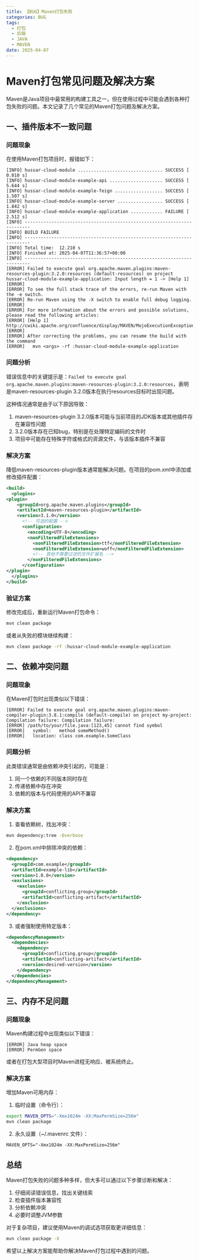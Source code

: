 ```yaml
---
title: 【BUG】Maven打包失败
categories: BUG
tags:
  - 打包
  - 后端
  - JAVA
  - MAVEN
date: 2025-04-07
---
```


# Maven打包常见问题及解决方案

Maven是Java项目中最常用的构建工具之一，但在使用过程中可能会遇到各种打包失败的问题。本文记录了几个常见的Maven打包问题及解决方案。

## 一、插件版本不一致问题

### 问题现象

在使用Maven打包项目时，报错如下：

```
[INFO] hussar-cloud-module ................................ SUCCESS [  0.010 s]
[INFO] hussar-cloud-module-example-api .................... SUCCESS [  5.644 s]
[INFO] hussar-cloud-module-example-feign .................. SUCCESS [  1.507 s]
[INFO] hussar-cloud-module-example-server ................. SUCCESS [  1.842 s]
[INFO] hussar-cloud-module-example-application ............ FAILURE [  2.512 s]
[INFO] ------------------------------------------------------------------------
[INFO] BUILD FAILURE
[INFO] ------------------------------------------------------------------------
[INFO] Total time:  12.210 s
[INFO] Finished at: 2025-04-07T11:36:57+08:00
[INFO] ------------------------------------------------------------------------
[ERROR] Failed to execute goal org.apache.maven.plugins:maven-resources-plugin:3.2.0:resources (default-resources) on project hussar-cloud-module-example-application: Input length = 1 -> [Help 1]
[ERROR]
[ERROR] To see the full stack trace of the errors, re-run Maven with the -e switch.
[ERROR] Re-run Maven using the -X switch to enable full debug logging.
[ERROR]
[ERROR] For more information about the errors and possible solutions, please read the following articles:
[ERROR] [Help 1] http://cwiki.apache.org/confluence/display/MAVEN/MojoExecutionException
[ERROR]
[ERROR] After correcting the problems, you can resume the build with the command
[ERROR]   mvn <args> -rf :hussar-cloud-module-example-application
```

### 问题分析

错误信息中的关键提示是：`Failed to execute goal org.apache.maven.plugins:maven-resources-plugin:3.2.0:resources`，表明是maven-resources-plugin 3.2.0版本在执行resources目标时出现问题。

这种情况通常是由于以下原因导致：
1. maven-resources-plugin 3.2.0版本可能与当前项目的JDK版本或其他插件存在兼容性问题
2. 3.2.0版本存在已知bug，特别是在处理特定编码的文件时
3. 项目中可能存在特殊字符或格式的资源文件，与该版本插件不兼容

### 解决方案

降低maven-resources-plugin版本通常能解决问题。在项目的pom.xml中添加或修改插件配置：

```xml
<build>
  <plugins>
<plugin>  
    <groupId>org.apache.maven.plugins</groupId>  
    <artifactId>maven-resources-plugin</artifactId>  
    <version>3.1.0</version>
      <!-- 可选的配置 -->
      <configuration>
        <encoding>UTF-8</encoding>
        <nonFilteredFileExtensions>
          <nonFilteredFileExtension>ttf</nonFilteredFileExtension>
          <nonFilteredFileExtension>woff</nonFilteredFileExtension>
          <!-- 其他不需要过滤的文件扩展名 -->
        </nonFilteredFileExtensions>
      </configuration>
</plugin>
  </plugins>
</build>
```

### 验证方案

修改完成后，重新运行Maven打包命令：

```bash
mvn clean package
```

或者从失败的模块继续构建：

```bash
mvn clean package -rf :hussar-cloud-module-example-application
```

## 二、依赖冲突问题

### 问题现象

在Maven打包时出现类似以下错误：

```
[ERROR] Failed to execute goal org.apache.maven.plugins:maven-compiler-plugin:3.8.1:compile (default-compile) on project my-project: Compilation failure: Compilation failure: 
[ERROR] /path/to/your/file.java:[123,45] cannot find symbol
[ERROR]   symbol:   method someMethod()
[ERROR]   location: class com.example.SomeClass
```

### 问题分析

此类错误通常是由依赖冲突引起的，可能是：
1. 同一个依赖的不同版本同时存在
2. 传递依赖中存在冲突
3. 依赖的版本与代码使用的API不兼容

### 解决方案

1. 查看依赖树，找出冲突：

```bash
mvn dependency:tree -Dverbose
```

2. 在pom.xml中排除冲突的依赖：

```xml
<dependency>
  <groupId>com.example</groupId>
  <artifactId>example-lib</artifactId>
  <version>1.0.0</version>
  <exclusions>
    <exclusion>
      <groupId>conflicting.group</groupId>
      <artifactId>conflicting-artifact</artifactId>
    </exclusion>
  </exclusions>
</dependency>
```

3. 或者强制使用特定版本：

```xml
<dependencyManagement>
  <dependencies>
    <dependency>
      <groupId>conflicting.group</groupId>
      <artifactId>conflicting-artifact</artifactId>
      <version>desired-version</version>
    </dependency>
  </dependencies>
</dependencyManagement>
```

## 三、内存不足问题

### 问题现象

Maven构建过程中出现类似以下错误：

```
[ERROR] Java heap space
[ERROR] PermGen space
```

或者在打包大型项目时Maven进程无响应、被系统终止。

### 解决方案

增加Maven可用内存：

1. 临时设置（命令行）：

```bash
export MAVEN_OPTS="-Xmx1024m -XX:MaxPermSize=256m"
mvn clean package
```

2. 永久设置（~/.mavenrc 文件）：

```
MAVEN_OPTS="-Xmx1024m -XX:MaxPermSize=256m"
```

## 总结

Maven打包失败的问题多种多样，但大多可以通过以下步骤诊断和解决：

1. 仔细阅读错误信息，找出关键线索
2. 检查插件版本兼容性
3. 分析依赖冲突
4. 必要时调整JVM参数

对于复杂项目，建议使用Maven的调试选项获取更详细信息：

```bash
mvn clean package -X
```

希望以上解决方案能帮助你解决Maven打包过程中遇到的问题。